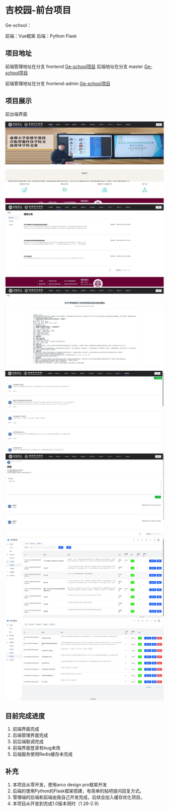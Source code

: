 # 吉校园-前台项目

Ge-school：

前端：Vue框架
后端：Python Flask

## 项目地址
前端管理地址在分支 frontend [Ge-school项目](https://github.com/MA-douzhang/GeEnglish)
后端地址在分支 master [Ge-school项目](https://github.com/MA-douzhang/ge-school)

前端管理地址在分支 frontend-admin [Ge-school项目](https://github.com/MA-douzhang/GeEnglish)

## 项目展示

前台端界面

![](./doc/img/1.jpg)
![](./doc/img/2.jpg)
![](./doc/img/3.jpg)
![](./doc/img/4.jpg)
![](./doc/img/5.jpg)
![](./doc/img/6.jpg)
![](./doc/img/7.jpg)

## 目前完成进度
1. 前端界面完成
2. 后端管理界面完成
3. 前后端联调完成
4. 前端界面登录有bug未改
5. 后端服务使用Redis缓存未完成


## 补充
1. 本项目从零开发，使用arco design pro框架开发
2. 后端的使用Python的Flask框架搭建，有简单的贴吧提问回复方式。
3. 管理端的后端和前端由我自己开发完成，后续会加入缓存优化项目。
4. 本项目从开发到完成1.0版本用时（1.26-2.9）
